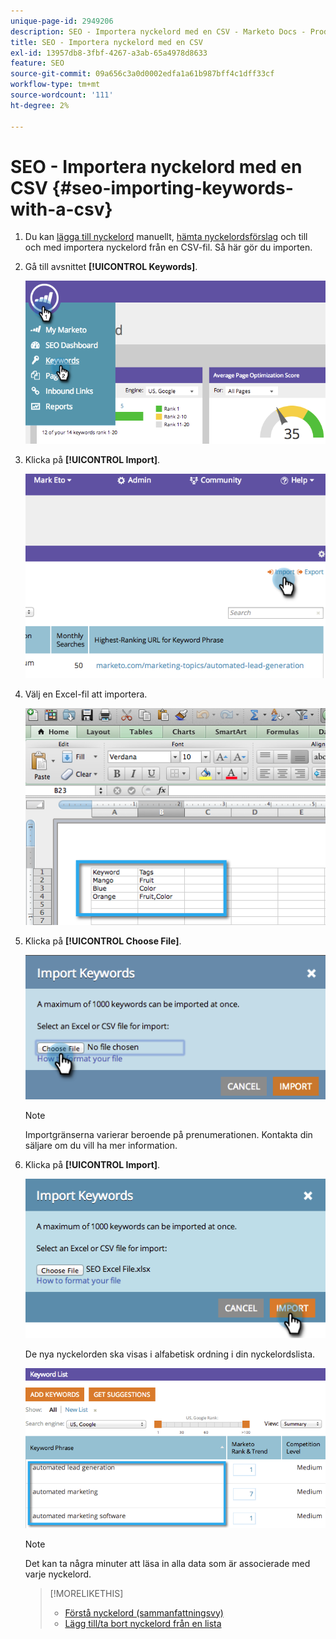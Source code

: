 ```yaml
---
unique-page-id: 2949206
description: SEO - Importera nyckelord med en CSV - Marketo Docs - Produktdokumentation
title: SEO - Importera nyckelord med en CSV
exl-id: 13957db8-3fbf-4267-a3ab-65a4978d8633
feature: SEO
source-git-commit: 09a656c3a0d0002edfa1a61b987bff4c1dff33cf
workflow-type: tm+mt
source-wordcount: '111'
ht-degree: 2%

---
```


# SEO - Importera nyckelord med en CSV {#seo-importing-keywords-with-a-csv}

1. Du kan [lägga till nyckelord](/help/marketo/product-docs/additional-apps/seo/keywords/seo-add-keywords.md) manuellt, [hämta nyckelordsförslag](/help/marketo/product-docs/additional-apps/seo/keywords/seo-get-suggested-keywords.md) och till och med importera nyckelord från en CSV-fil. Så här gör du importen.

1. Gå till avsnittet **[!UICONTROL Keywords]**.

   ![](assets/image2014-9-18-11-3a44-3a25.png)

1. Klicka på **[!UICONTROL Import]**.

   ![](assets/image2014-9-18-11-3a44-3a36.png)

1. Välj en Excel-fil att importera.

   ![](assets/image2014-9-18-11-3a44-3a42.png)

1. Klicka på **[!UICONTROL Choose File]**.

   ![](assets/image2014-9-18-11-3a44-3a46.png)

   >[!NOTE]
   >
   >Importgränserna varierar beroende på prenumerationen. Kontakta din säljare om du vill ha mer information.

1. Klicka på **[!UICONTROL Import]**.

   ![](assets/image2014-9-18-11-3a45-3a25.png)

   De nya nyckelorden ska visas i alfabetisk ordning i din nyckelordslista.

   ![](assets/image2014-9-18-11-3a45-3a30.png)

   >[!NOTE]
   >
   >Det kan ta några minuter att läsa in alla data som är associerade med varje nyckelord.

   >[!MORELIKETHIS]
   >
   >* [Förstå nyckelord (sammanfattningsvy)](/help/marketo/product-docs/additional-apps/seo/keywords/seo-understanding-keywords.md)
   >* [Lägg till/ta bort nyckelord från en lista](/help/marketo/product-docs/additional-apps/seo/keywords/seo-add-remove-keywords-from-a-list.md)
